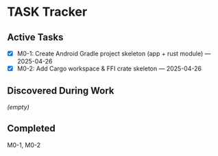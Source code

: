 # TASK Tracker

## Active Tasks

- [x] M0-1: Create Android Gradle project skeleton (app + rust module) — 2025-04-26
- [x] M0-2: Add Cargo workspace & FFI crate skeleton — 2025-04-26

## Discovered During Work

*(empty)*

## Completed

M0-1, M0-2
